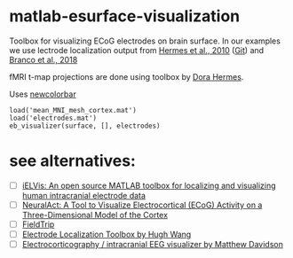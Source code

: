 # matlab-esurface-visualization
Toolbox for visualizing ECoG electrodes on brain surface. In our examples we use lectrode localization output from [Hermes et al., 2010](https://www.sciencedirect.com/science/article/pii/S0165027009005408) ([Git](https://github.com/dorahermes/Paper_Hermes_2010_JNeuroMeth)) and [Branco et al., 2018](https://www.sciencedirect.com/science/article/pii/S0165027017303783)

fMRI t-map projections are done using toolbox by [Dora Hermes](https://scholar.google.com/citations?user=d33Z2KEAAAAJ&hl=en).

Uses [newcolorbar](https://nl.mathworks.com/matlabcentral/fileexchange/52505-newcolorbar--multiple-colormaps-in-the-same-axes?focused=3893317&tab=function&requestedDomain=true )

```
load('mean_MNI_mesh_cortex.mat')
load('electrodes.mat')
eb_visualizer(surface, [], electrodes)
```

# see alternatives:
- [ ] [iELVis: An open source MATLAB toolbox for localizing and visualizing human intracranial electrode data](https://www.sciencedirect.com/science/article/pii/S0165027017300365?via%3Dihub)
- [ ] [NeuralAct: A Tool to Visualize Electrocortical (ECoG) Activity on a Three-Dimensional Model of the Cortex](https://www.ncbi.nlm.nih.gov/pmc/articles/PMC5580037/)
- [ ] [FieldTrip](http://www.fieldtriptoolbox.org/tutorial/human_ecog/)
- [ ] [Electrode Localization Toolbox by Hugh Wang](https://github.com/HughWXY/ntools_elec)
- [ ] [Electrocorticography / intracranial EEG visualizer by Matthew Davidson](https://www.mathworks.com/matlabcentral/fileexchange/35496-electrocorticography-intracranial-eeg-visualizer)
